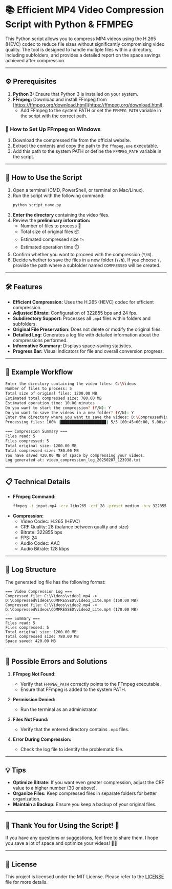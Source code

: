 # 📚 Efficient MP4 Video Compression Script with Python & FFMPEG

This Python script allows you to compress MP4 videos using the H.265 (HEVC) codec to reduce file sizes without significantly compromising video quality. The tool is designed to handle multiple files within a directory, including subfolders, and provides a detailed report on the space savings achieved after compression.

---

## ⚙️ Prerequisites

1. **Python 3:** Ensure that Python 3 is installed on your system.
2. **FFmpeg:** Download and install FFmpeg from [https://ffmpeg.org/download.html](https://ffmpeg.org/download.html).
   - Add FFmpeg to the system PATH or set the `FFMPEG_PATH` variable in the script with the correct path.

### 🏁 How to Set Up FFmpeg on Windows
1. Download the compressed file from the official website.
2. Extract the contents and copy the path to the `ffmpeg.exe` executable.
3. Add this path to the system PATH or define the `FFMPEG_PATH` variable in the script.

---

## 🚀 How to Use the Script

1. Open a terminal (CMD, PowerShell, or terminal on Mac/Linux).
2. Run the script with the following command:
   ```bash
   python script_name.py
   ```
3. **Enter the directory** containing the video files.
4. Review the **preliminary information:**
   - Number of files to process 🎥
   - Total size of original files 📦
   - Estimated compressed size 📉
   - Estimated operation time ⏱️
5. Confirm whether you want to proceed with the compression (`Y/N`).
6. Decide whether to save the files in a new folder (`Y/N`). If you choose `Y`, provide the path where a subfolder named `COMPRESSED` will be created.

---

## 🛠️ Features

- **Efficient Compression:** Uses the H.265 (HEVC) codec for efficient compression.
- **Adjusted Bitrate:** Configuration of 322855 bps and 24 fps.
- **Subdirectory Support:** Processes all `.mp4` files within folders and subfolders.
- **Original File Preservation:** Does not delete or modify the original files.
- **Detailed Log:** Generates a log file with detailed information about the compressions performed.
- **Informative Summary:** Displays space-saving statistics.
- **Progress Bar:** Visual indicators for file and overall conversion progress.

---

## 📄 Example Workflow

```bash
Enter the directory containing the video files: C:\Videos
Number of files to process: 5
Total size of original files: 1200.00 MB
Estimated total compressed size: 780.00 MB
Estimated operation time: 10.00 minutes
Do you want to start the compression? (Y/N): Y
Do you want to save the videos in a new folder? (Y/N): Y
Enter the directory where you want to save the videos: D:\CompressedVideos
Processing files: 100% |████████████████████| 5/5 [00:45<00:00, 9.00s/file]

=== Compression Summary ===
Files read: 5
Files compressed: 5
Total original size: 1200.00 MB
Total compressed size: 780.00 MB
You have saved 420.00 MB of space by compressing your videos.
Log generated at: video_compression_log_20250207_123938.txt
```

---

## 📋 Technical Details

- **FFmpeg Command:**
  ```bash
  ffmpeg -i input.mp4 -c:v libx265 -crf 28 -preset medium -b:v 322855 -r 24 -c:a aac -b:a 128k output.mp4
  ```
- **Compression:**
  - Video Codec: H.265 (HEVC)
  - CRF Quality: 28 (balance between quality and size)
  - Bitrate: 322855 bps
  - FPS: 24
  - Audio Codec: AAC
  - Audio Bitrate: 128 kbps

---

## 📝 Log Structure
The generated log file has the following format:

```
=== Video Compression Log ===
Compressed file: C:\Videos\video1.mp4 -> D:\CompressedVideos\COMPRESSED\video1_Lite.mp4 (150.00 MB)
Compressed file: C:\Videos\video2.mp4 -> D:\CompressedVideos\COMPRESSED\video2_Lite.mp4 (170.00 MB)
...
=== Summary ===
Files read: 5
Files compressed: 5
Total original size: 1200.00 MB
Total compressed size: 780.00 MB
Space saved: 420.00 MB
```

---

## 🔧 Possible Errors and Solutions

1. **FFmpeg Not Found:**
   - Verify that `FFMPEG_PATH` correctly points to the FFmpeg executable.
   - Ensure that FFmpeg is added to the system PATH.

2. **Permission Denied:**
   - Run the terminal as an administrator.

3. **Files Not Found:**
   - Verify that the entered directory contains `.mp4` files.

4. **Error During Compression:**
   - Check the log file to identify the problematic file.

---

## 💡 Tips

- **Optimize Bitrate:** If you want even greater compression, adjust the CRF value to a higher number (30 or above).
- **Organize Files:** Keep compressed files in separate folders for better organization.
- **Maintain a Backup:** Ensure you keep a backup of your original files.

---

## 🌟 Thank You for Using the Script! 🚀

If you have any questions or suggestions, feel free to share them. I hope you save a lot of space and optimize your videos! 🎥💾

---

## 📜 License
This project is licensed under the MIT License. Please refer to the [LICENSE](./LICENSE) file for more details.
